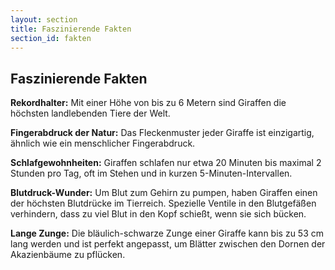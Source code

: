 ```yaml
---
layout: section
title: Faszinierende Fakten
section_id: fakten
---
```


## Faszinierende Fakten

**Rekordhalter:** Mit einer Höhe von bis zu 6 Metern sind Giraffen die höchsten landlebenden Tiere der Welt.

**Fingerabdruck der Natur:** Das Fleckenmuster jeder Giraffe ist einzigartig, ähnlich wie ein menschlicher Fingerabdruck.

**Schlafgewohnheiten:** Giraffen schlafen nur etwa 20 Minuten bis maximal 2 Stunden pro Tag, oft im Stehen und in kurzen 5-Minuten-Intervallen.

**Blutdruck-Wunder:** Um Blut zum Gehirn zu pumpen, haben Giraffen einen der höchsten Blutdrücke im Tierreich. Spezielle Ventile in den Blutgefäßen verhindern, dass zu viel Blut in den Kopf schießt, wenn sie sich bücken.

**Lange Zunge:** Die bläulich-schwarze Zunge einer Giraffe kann bis zu 53 cm lang werden und ist perfekt angepasst, um Blätter zwischen den Dornen der Akazienbäume zu pflücken.